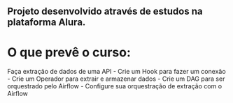 ## Projeto desenvolvido através de estudos na plataforma Alura.

# O que prevê o curso:

Faça extração de dados de uma API - Crie um Hook para fazer um conexão - Crie um Operador para extrair e armazenar dados - Crie um DAG para ser orquestrado pelo Airflow - Configure sua orquestração de extração com o Airflow

